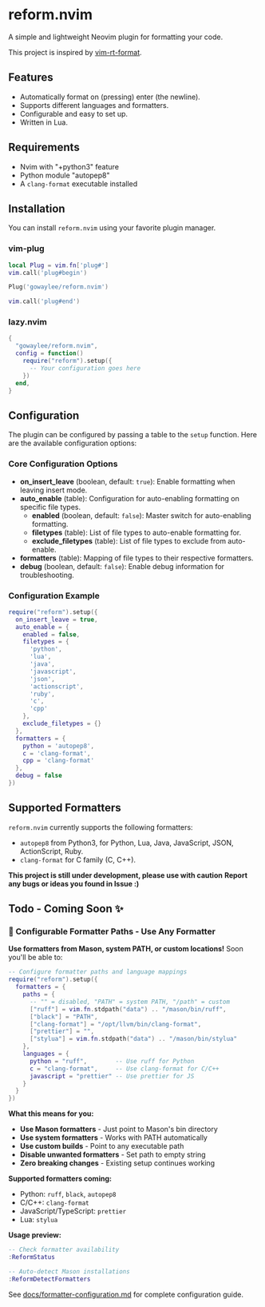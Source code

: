 # reform.nvim

A simple and lightweight Neovim plugin for formatting your code.

This project is inspired by [vim-rt-format](https://github.com/skywind3000/vim-rt-format). 

## Features

- Automatically format on (pressing) enter (the newline).
- Supports different languages and formatters.
- Configurable and easy to set up.
- Written in Lua.

## Requirements

- Nvim with "+python3" feature
- Python module "autopep8"
- A `clang-format` executable installed

## Installation

You can install `reform.nvim` using your favorite plugin manager.

### vim-plug

```lua
local Plug = vim.fn['plug#']
vim.call('plug#begin')

Plug('gowaylee/reform.nvim')

vim.call('plug#end')
```

### lazy.nvim

```lua
{
  "gowaylee/reform.nvim",
  config = function()
    require("reform").setup({
      -- Your configuration goes here
    })
  end,
}
```

## Configuration

The plugin can be configured by passing a table to the `setup` function. Here are the available configuration options:

### Core Configuration Options

- **on_insert_leave** (boolean, default: `true`): Enable formatting when leaving insert mode.
- **auto_enable** (table): Configuration for auto-enabling formatting on specific file types.
  - **enabled** (boolean, default: `false`): Master switch for auto-enabling formatting.
  - **filetypes** (table): List of file types to auto-enable formatting for.
  - **exclude_filetypes** (table): List of file types to exclude from auto-enable.
- **formatters** (table): Mapping of file types to their respective formatters.
- **debug** (boolean, default: `false`): Enable debug information for troubleshooting.

### Configuration Example

```lua
require("reform").setup({
  on_insert_leave = true,
  auto_enable = {
    enabled = false,
    filetypes = {
      'python',
      'lua',
      'java',
      'javascript',
      'json',
      'actionscript',
      'ruby',
      'c',
      'cpp'
    },
    exclude_filetypes = {}
  },
  formatters = {
    python = 'autopep8',
    c = 'clang-format',
    cpp = 'clang-format'
  },
  debug = false
})
```

## Supported Formatters

`reform.nvim` currently supports the following formatters:

- `autopep8` from Python3, for Python, Lua, Java, JavaScript, JSON, ActionScript, Ruby.
- `clang-format` for C family (C, C++).

**This project is still under development, please use with caution**
**Report any bugs or ideas you found in Issue :)**

## Todo - Coming Soon ✨

### 🚀 Configurable Formatter Paths - Use Any Formatter
**Use formatters from Mason, system PATH, or custom locations!** Soon you'll be able to:

```lua
-- Configure formatter paths and language mappings
require("reform").setup({
  formatters = {
    paths = {
      -- "" = disabled, "PATH" = system PATH, "/path" = custom
      ["ruff"] = vim.fn.stdpath("data") .. "/mason/bin/ruff",
      ["black"] = "PATH",
      ["clang-format"] = "/opt/llvm/bin/clang-format",
      ["prettier"] = "",
      ["stylua"] = vim.fn.stdpath("data") .. "/mason/bin/stylua"
    },
    languages = {
      python = "ruff",        -- Use ruff for Python
      c = "clang-format",     -- Use clang-format for C/C++
      javascript = "prettier" -- Use prettier for JS
    }
  }
})
```

**What this means for you:**
- **Use Mason formatters** - Just point to Mason's bin directory
- **Use system formatters** - Works with PATH automatically
- **Use custom builds** - Point to any executable path
- **Disable unwanted formatters** - Set path to empty string
- **Zero breaking changes** - Existing setup continues working

**Supported formatters coming:**
- Python: `ruff`, `black`, `autopep8`
- C/C++: `clang-format`
- JavaScript/TypeScript: `prettier`
- Lua: `stylua`

**Usage preview:**
```lua
-- Check formatter availability
:ReformStatus

-- Auto-detect Mason installations
:ReformDetectFormatters
```

See [docs/formatter-configuration.md](docs/formatter-configuration.md) for complete configuration guide.
